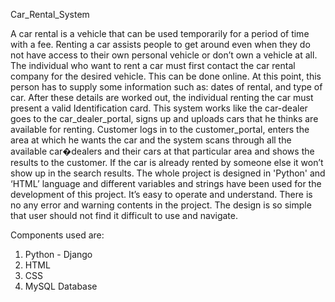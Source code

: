 Car_Rental_System

A car rental is a vehicle that can be used temporarily for a period of time with a fee. Renting a car assists people to get around even when they do not have access to their own personal vehicle or don’t own a vehicle at all. The individual who want to rent a car must first contact the car rental company for the desired vehicle. This can be done online. At this point, this person has to supply some information such as: dates of rental, and type of car. After these details are worked out, the individual renting the car must present a valid Identification card.
This system works like the car-dealer goes to the car_dealer_portal, signs up and uploads cars that he thinks are available for renting. Customer logs in to the customer_portal, enters the area at which he wants the car and the system scans through all the available car�dealers and their cars at that particular area and shows the results to the customer. If the car is already rented by someone else it won’t show up in the search results.
The whole project is designed in 'Python' and ‘HTML’ language and different variables and strings have been used for the development of this project. It’s easy to operate and understand. There is no any error and warning contents in the project. The design is so simple that user should not find it difficult to use and navigate.

Components used are:
1. Python - Django
2. HTML
3. CSS
4. MySQL Database
